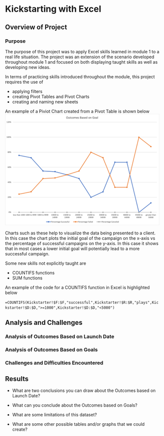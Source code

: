 # Kickstarting with Excel

## Overview of Project

### Purpose

The purpose of this project was to apply Excel skills learned in module 1 to a real life situation. The project was an extension of the scenario developed throughout module 1 and focused on both displaying taught skills as well as developing new ideas.

In terms of practicing skills introduced throughout the module, this project requires the use of

- applying filters
- creating Pivot Tables and Pivot Charts
- creating and naming new sheets

An example of a Piviot Chart created from a Pivot Table is shown below
![This is an image](/resources/outcomes_vs_goals.png)

Charts such as these help to visualize the data being presented to a client. In this case the chart plots the initial goal of the campaign on the x-axis vs the percentage of successful campaigns on the y-axis. In this case it shows that in most cases a lower initial goal will potentially lead to a more successful campaign.

Some new skills not explicitly taught are

- COUNTIFS functions
- SUM functions

An example of the code for a COUNTIFS function in Excel is highlighted below

`=COUNTIFS(Kickstarter!$F:$F,"successful",Kickstarter!$R:$R,"plays",Kickstarter!$D:$D,">=1000",Kickstarter!$D:$D,"<5000")`

 


## Analysis and Challenges

### Analysis of Outcomes Based on Launch Date

### Analysis of Outcomes Based on Goals

### Challenges and Difficulties Encountered

## Results

- What are two conclusions you can draw about the Outcomes based on Launch Date?

- What can you conclude about the Outcomes based on Goals?

- What are some limitations of this dataset?

- What are some other possible tables and/or graphs that we could create?
